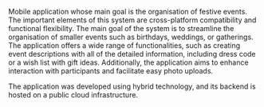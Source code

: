 Mobile application whose main goal is the organisation of festive events. The important elements of this system are cross-platform compatibility and functional flexibility. The main goal of the system is to streamline the organisation of smaller events such as birthdays, weddings, or gatherings. The application offers a wide range of functionalities, such as creating event descriptions with all of the detailed information, including dress code or a wish list with gift ideas. Additionally, the application aims to enhance interaction with participants and facilitate easy photo uploads.

The application was developed using hybrid technology, and its backend is hosted on a public cloud infrastructure.
